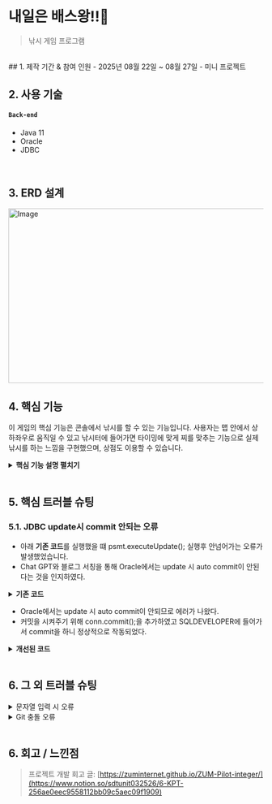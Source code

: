 # 내일은 배스왕!!🎣
>낚시 게임 프로그램  

</br>
## 1. 제작 기간 & 참여 인원
- 2025년 08월 22일 ~ 08월 27일
- 미니 프로젝트

</br>

## 2. 사용 기술
#### `Back-end`
  - Java 11
  - Oracle
  - JDBC

</br>

## 3. ERD 설계
<img width="817" height="344" alt="Image" src="https://github.com/user-attachments/assets/2d9a6074-03f7-41a2-b123-7fc32ee816c9" />


## 4. 핵심 기능
이 게임의 핵심 기능은 콘솔에서 낚시를 할 수 있는 기능입니다. 
사용자는 맵 안에서 상하좌우로 움직일 수 있고 낚시터에 들어가면 타이밍에 맞게 찌를 맞추는 기능으로 
실제 낚시를 하는 느낌을 구현했으며, 상점도 이용할 수 있습니다.

<details>
<summary><b>핵심 기능 설명 펼치기</b></summary>
<div markdown="1">

### 4.1. 전체 흐름
<img width="1247" height="771" alt="Image" src="https://github.com/user-attachments/assets/e08e300e-f566-4a58-b8fc-fc57ae277836" />

### 4.2. 사용자 요청
<img width="916" height="589" alt="Image" src="https://github.com/user-attachments/assets/fad2e0da-24c3-453d-bad0-869f2feec613" />

### 4.3. Controller

<img width="631" height="670" alt="Image" src="https://github.com/user-attachments/assets/b6d8913d-c9f0-497b-8adb-32da8b151cfa" />

- **요청 처리** 
  - Controller에서는 View와 Dao에서 입출력을 받아와서 기능을 구현한다.

- **결과 응답** 
  - Dao를 통해 DB에 업데이트 합니다.
  - View에서 결과를 출력합니다.

### 4.4. View
<img width="823" height="551" alt="Image" src="https://github.com/user-attachments/assets/533f8fef-f145-4b4b-aceb-9b42bbabaa3d" />

- **요청 처리** 
  - View에서는 입출력을 처리합니다.

- **결과 응답** 
  - Controller에 데이터를 넘겨주기도 하고 로직 처리 후 콘솔에 출력한다.

### 4.5. DAO
<img width="789" height="498" alt="Image" src="https://github.com/user-attachments/assets/1af5a524-b0ad-4933-ad2f-fb5735b253b7" />

- **요청 처리** 
  - DB와 연결을 담당하는 기능

- **결과 응답** 
  - DB를 업데이트, 조회합니다.

</div>
</details>

</br>

## 5. 핵심 트러블 슈팅
### 5.1. JDBC update시 commit 안되는 오류
- 아래 **기존 코드**를 실행했을 떄 psmt.executeUpdate(); 실행후 안넘어가는 오류가 발생했었습니다.
- Chat GPT와 블로그 서칭을 통해 Oracle에서는 update 시 auto commit이 안된다는 것을 인지하였다.
<details>
<summary><b>기존 코드</b></summary>
<div markdown="1">

~~~java
/**
 * psmt.executeUpdate(); 실행 후 안넘어감
 */
// 엔딩시 골드, 미끼수 초기화
	public void initialPoint(MemberVO mvo) {

		try {
			getConn();

			String sql = "UPDATE MEMBER SET GOLD = 0, BAIT = 10 WHERE MEMBER_ID = ?";

			psmt = conn.prepareStatement(sql);

			psmt.setString(1, mvo.getMemberId());

			psmt.executeUpdate();

		} catch (Exception e) {
			e.printStackTrace();

		} finally {
			getClose();
		}

	}
~~~

</div>
</details>

- Oracle에서는 update 시 auto commit이 안되므로 에러가 나왔다.
- 커밋을 시켜주기 위해 conn.commit();을 추가하였고 SQLDEVELOPER에 들어가서 commit을 하니 정상적으로 작동되었다.

<details>
<summary><b>개선된 코드</b></summary>
<div markdown="1">

~~~java

// 엔딩시 골드, 미끼수 초기화
	public void initialPoint(MemberVO mvo) {

		try {
			getConn();

			String sql = "UPDATE MEMBER SET GOLD = 0, BAIT = 10 WHERE MEMBER_ID = ?";

			psmt = conn.prepareStatement(sql);

			psmt.setString(1, mvo.getMemberId());

			psmt.executeUpdate();

			conn.commit();

		} catch (Exception e) {
			e.printStackTrace();

		} finally {
			getClose();
		}

	}
~~~

</div>
</details>

</br>

## 6. 그 외 트러블 슈팅
<details>
<summary>문자열 입력 시 오류</summary>
<div markdown="1">

- int로 받아서 리턴하는 변수에 문자열을 입력했을 때 Exception 발생
- int -> String으로 바꿔줌

</div>
</details>

<details>
<summary>Git 충돌 오류</summary>
<div markdown="1">
  
  - pull 받을 때 내 로컬 파일이랑 다르면 충돌 오류남
  - push 후 공유를 한명씩 확인하며 충돌 방지
  
</div>
</details>




    
</br>

## 6. 회고 / 느낀점
>프로젝트 개발 회고 글: [https://zuminternet.github.io/ZUM-Pilot-integer/](https://www.notion.so/sdtunit032526/6-KPT-256ae0eec9558112bb09c5aec09f1909)
